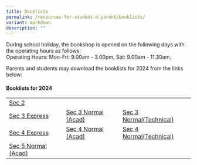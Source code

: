 ```yaml
---
title: Booklists
permalink: /resources-for-student-n-parent/booklists/
variant: markdown
description: ""
---
```

During school holiday, the bookshop is opened on the following days with the operating hours as follows:  
Operating Hours: Mon-Fri: 9.00am - 3.00pm, Sat: 9.00am - 11.30am.

Parents and students may download the booklists for 2024 from the links below:

#### **Booklists for 2024**

| |  |  |
|-|-|-|
| [Sec 2](/files/Forparents/Booklists/booklist_2024_sec2.pdf)  |  |
| [Sec 3 Express](/files/Forparents/Booklists/booklist_2024_sec3exp.pdf) | [Sec 3 Normal (Acad)](/files/Forparents/Booklists/booklist_2024_sec3na.pdf) | [Sec 3 Normal(Technical)](/files/Forparents/Booklists/booklist_2024_sec3nt.pdf) | 
|[Sec 4 Express](/files/Forparents/Booklists/booklist_2024_sec4exp.pdf)| [Sec 4 Normal (Acad)](/files/Forparents/Booklists/booklist_2024_sec4na.pdf) | [Sec 4 Normal(Technical)](/files/Forparents/Booklists/booklist_2024_sec4nt.pdf) | 
| [Sec 5 Normal (Acad)](/files/Forparents/Booklists/booklist_2024_sec5na.pdf) | ||